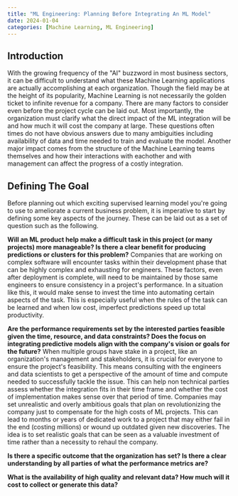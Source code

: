 ```yaml
---
title: "ML Engineering: Planning Before Integrating An ML Model"
date: 2024-01-04
categories: [Machine Learning, ML Engineering]
---
```


## Introduction

With the growing frequency of the "AI" buzzword in most business sectors, it can be difficult to understand what these Machine Learning applications are actually accomplishing at each organization. Though the field may be at the height of its popularity, Machine Learning is not necessarily the golden ticket to infinite revenue for a company. There are many factors to consider even before the project cycle can be laid out. Most importantly, the organization must clarify what the direct impact of the ML integration will be and how much it will cost the company at large. These questions often times do not have obvious answers due to many ambiguities including availability of data and time needed to train and evaluate the model. Another major impact comes from the structure of the Machine Learning teams themselves and how their interactions with eachother and with management can affect the progress of a costly integration. 

## Defining The Goal

Before planning out which exciting supervised learning model you're going to use to ameliorate a current business problem, it is imperative to start by defining some key aspects of the journey. These can be laid out as a set of question such as the following.

**Will an ML product help make a difficult task in this project (or many projects) more manageable? Is there a clear benefit for producing predictions or clusters for this problem?**
Companies that are working on complex software will encounter tasks within their development phase that can be highly complex and exhausting for engineers. These factors, even after deployment is complete, will need to be maintained by those same engineers to ensure consistency in a project's performance. In a situation like this, it would make sense to invest the time into automating certain aspects of the task. This is especially useful when the rules of the task can be learned and when low cost, imperfect predictions speed up total productivity. 

**Are the performance requirements set by the interested parties feasible given the time, resource, and data constraints? Does the focus on integrating predictive models align with the company's vision or goals for the future?**
When multiple groups have stake in a project, like an organization's management and stakeholders, it is crucial for everyone to ensure the project's feasibility. This means consulting with the engineers and data scientists to get a perspective of the amount of time and compute needed to successfully tackle the issue. This can help non technical parties assess whether the integration fits in their time frame and whether the cost of implementation makes sense over that period of time. Companies may set unrealistic and overly ambitious goals that plan on revolutionizing the company just to compensate for the high costs of ML projects. This can lead to months or years of dedicated work to a project that may either fail in the end (costing millions) or wound up outdated given new discoveries. The idea is to set realistic goals that can be seen as a valuable investment of time rather than a necessity to rehaul the company. 

**Is there a specific outcome that the organization has set? Is there a clear understanding by all parties of what the performance metrics are?**

**What is the availability of high quality and relevant data? How much will it cost to collect or generate this data?**


